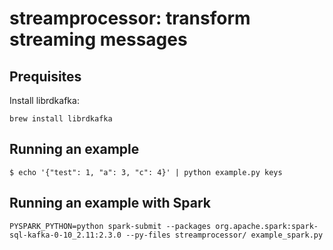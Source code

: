 # streamprocessor: transform streaming messages

## Prequisites
Install librdkafka:
```
brew install librdkafka
```

## Running an example
```
$ echo '{"test": 1, "a": 3, "c": 4}' | python example.py keys
```

## Running an example with Spark
```
PYSPARK_PYTHON=python spark-submit --packages org.apache.spark:spark-sql-kafka-0-10_2.11:2.3.0 --py-files streamprocessor/ example_spark.py
```
